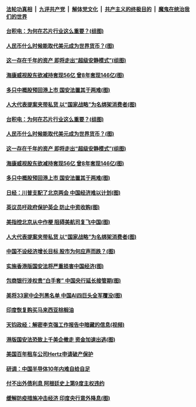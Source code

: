 

####  [法轮功真相](../../../../basic/blob/master/README.md?t=05250901) &nbsp;|&nbsp; [九评共产党](../../../../9ping.md/blob/master/README.md?t=05250901) &nbsp;|&nbsp; [解体党文化](../../../../jtdwh.md/blob/master/README.md?t=05250901)  &nbsp;|&nbsp; [共产主义的终极目的](../../../../gczydzjmd.md/blob/master/README.md?t=05250901) &nbsp;|&nbsp; [魔鬼在统治我们的世界](../../../../mgztzwmdsj.md/blob/master/README.md?t=05250901) 

#### [台积电：为何在芯片行业这么重要？(组图)](../pages/p5/934327.md?t=05250901) 

#### [人民币什么时候能取代美元成为世界货币？(图)](../pages/p5/934339.md?t=05250901) 

#### [这一存在千年的资产 即将走出“超级安静模式”(组图)](../pages/p5/934331.md?t=05250901) 

#### [海康威视股东欲减持套现56亿 曾8年套现146亿(图)](../pages/p5/934303.md?t=05250901) 

#### [多只中概股预回港上市 国安法置其于两难(图)](../pages/p5/934295.md?t=05250901) 

#### [人大代表提案夹带私货 以“国家战略”为名绑架消费者(图)](../pages/p5/934241.md?t=05250901) 

#### [台积电：为何在芯片行业这么重要？(组图)](../pages/p5/934327.md?t=05250901) 

#### [人民币什么时候能取代美元成为世界货币？(图)](../pages/p5/934339.md?t=05250901) 

#### [这一存在千年的资产 即将走出“超级安静模式”(组图)](../pages/p5/934331.md?t=05250901) 

#### [海康威视股东欲减持套现56亿 曾8年套现146亿(图)](../pages/p5/934303.md?t=05250901) 

#### [多只中概股预回港上市 国安法置其于两难(图)](../pages/p5/934295.md?t=05250901) 

#### [日经：川普支配了北京两会 中国经济难以计划(图)](../pages/p5/934285.md?t=05250901) 

#### [英议员吁政府保护英企 防止中资收购(图)](../pages/p5/934281.md?t=05250901) 

#### [美指控北京从中作梗 阻碍美航司复飞中国(图)](../pages/p5/934280.md?t=05250901) 

#### [人大代表提案夹带私货 以“国家战略”为名绑架消费者(图)](../pages/p5/934241.md?t=05250901) 

#### [中国不设经济增长目标 股市为何应声而跌？(图)](../pages/p5/934228.md?t=05250901) 

#### [实施香港版国安法将严重损害中国经济(图)](../pages/p5/934218.md?t=05250901) 

#### [包商银行涉权贵“白手套” 中国央行延长接管期(图)](../pages/p5/934214.md?t=05250901) 

#### [美将33家中企列黑名单 中国AI四巨头全军覆没(图)](../pages/p5/934209.md?t=05250901) 

#### [印度恢复购买马来西亚棕榈油](../pages/p5/934197.md?t=05250901) 

#### [天钧政经：解密李克强工作报告中暗藏的信息(视频)](../pages/p5/934192.md?t=05250901) 

#### [港版国安法恐致上千美企撤走 资金加速出逃(图)](../pages/p5/934182.md?t=05250901) 

#### [美国百年租车公司Hertz申请破产保护](../pages/p5/934190.md?t=05250901) 

#### [研调：中国半导体10年内难自给自足](../pages/p5/934169.md?t=05250901) 

#### [付不出外债利息 阿根廷史上第9度主权违约](../pages/p5/934167.md?t=05250901) 

#### [缓解防疫措施冲击经济 印度央行意外降息(图)](../pages/p5/934140.md?t=05250901) 

